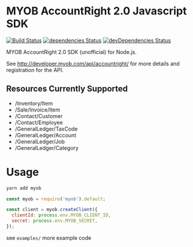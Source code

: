 # MYOB AccountRight 2.0 Javascript SDK
[![Build Status](https://travis-ci.org/ordermentum/myob-javascript-sdk.svg?branch=master)](https://travis-ci.org/ordermentum/myob-javascript-sdk)
[![dependencies Status](https://david-dm.org/ordermentum/myob-javascript-sdk/status.svg)](https://david-dm.org/ordermentum/myob-javascript-sdk)
[![devDependencies Status](https://david-dm.org/ordermentum/steveo/dev-status.svg)](https://david-dm.org/ordermentum/myob-javascript-sdk?type=dev)

MYOB AccountRight 2.0 SDK (unofficial) for Node.js.

See http://developer.myob.com/api/accountright/ for more details and registration for the API.

## Resources Currently Supported

* /Inventory/Item
* /Sale/Invoice/Item
* /Contact/Customer
* /Contact/Employee
* /GeneralLedger/TaxCode
* /GeneralLedger/Account
* /GeneralLedger/Job
* /GeneralLedger/Category


# Usage

```bash
yarn add myob
```

```javascript
const myob = require('myob').default;

const client = myob.createClient({
  clientId: process.env.MYOB_CLIENT_ID,
  secret: process.env.MYOB_SECRET,
});

```

see `examples/` more example code
